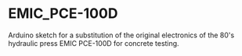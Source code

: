 # EMIC_PCE-100D
Arduino sketch for a substitution of the original electronics of the 80's hydraulic press EMIC PCE-100D  for concrete testing.
